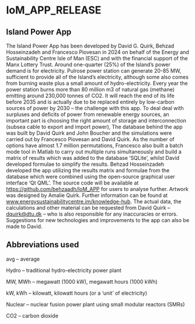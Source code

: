 # IoM_APP_RELEASE
## Island Power App
The Island Power App has been developed by David G. Quirk, Behzad Hosseinzadeh and Francesco Piovesan in 2024 on behalf of the Energy and Sustainability Centre Isle of Man (ESC) and with the financial support of the Manx Lottery Trust.
Around one-quarter (25%) of the Island’s power demand is for electricity.  Pulrose power station can generate 20-85 MW, sufficient to provide all of the Island’s electricity, although some also comes from burning waste plus a small amount of hydro-electricity.  Every year the power station burns more than 80 million m3 of natural gas (methane) emitting around 230,000 tonnes of CO2.  It will reach the end of its life before 2035 and is actually due to be replaced entirely by low-carbon sources of power by 2030 – the challenge with this app.  To deal deal with surpluses and deficits of power from renewable energy sources, an important part is choosing the right amount of storage and interconnection (subsea cable to export and import power),
The database behind the app was built by David Quirk and John Boucher and the simulations were carried out by Francesco Piovesan and David Quirk.  As the number of options have almost 1.7 million permutations, Francesco also built a batch mode tool in Matlab to carry out multiple runs simultaneously and build a matrix of results which was added to the database ‘SQLite’, whilst David developed formulae to simplify the results.  Behzad Hosseinzadeh developed the app utilizing the results matrix and formulae from the database which were combined using the open-source graphical user interface ‘Qt QML’. The source code will be available at https://github.com/behzaadh/IoM_APP for users to analyse further.  Artwork was designed by Amalie Quirk.
Further information can be found at www.energysustainabilitycentre.im/knowledge-hub.  The actual data, the calculations and other material can be requested from David Quirk – dquirk@dtu.dk – who is also responsible for any inaccuracies or errors.  Suggestions for new technologies and improvements to the app can also be made to David.
## Abbreviations used
avg – average

Hydro – traditional hydro-electricity power plant

MW, MWh – megawatt (1000 kW), megawatt hours (1000 kWh)

kW, kWh – kilowatt, kilowatt hours (or a ‘unit’ of electricity)

Nuclear – nuclear fusion power plant using small modular reactors (SMRs)

CO2 – carbon dioxide
